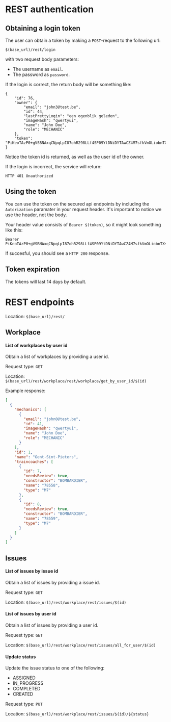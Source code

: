 # REST authentication

## Obtaining a login token
The user can obtain a token by making a ```POST```-request to the following url:
```
$(base_url)/rest/login
```

with two request body parameters:
- The username as ```email```.
- The password as ```password```.

If the login is correct, the return body will be something like:
```(json)
{
    "id": 76,
    "owner": {
        "email": "john3@test.be",
        "id": 44,
        "lastPrettyLogin": "een ogenblik geleden",
        "imageHash": "qwertyui",
        "name": "John Doe",
        "role": "MECHANIC"
    },
    "token": "PiKeoTAzP0+gVSBNAxqCNpqLpI87ohR298LLf4SP09YtDNiDYTAwCZ4M7sfkVmOLiobnTXsF3AvfeqbzAJZc0TGlWcZgkOq63sgtEG41h3b4/nFsG/tUAjKgbNSxTml3NJ3A3DLP9HJuCRFXJPWv9/PKA5vKOvQibog6ZdYbsx9VFpH71g1/ZJ1K176q0uP+Ot8MEySihBr8vnye4jRYgGEbL/XKL8qYNQOZkpdMVyN0XhJ9mwqw6m2LAvRpFwLv"
}
```
Notice the token id is returned, as well as the user id of the owner. 

If the login is incorrect, the service will return:
```
HTTP 401 Unauthorized
```

## Using the token
You can use the token on the secured api endpoints by including the ```Autorization``` paramater in your request header. It's important to notice we use the header, not the body.

Your header value consists of ```Bearer $(token)```, so it might look something like this:
```
Bearer PiKeoTAzP0+gVSBNAxqCNpqLpI87ohR298LLf4SP09YtDNiDYTAwCZ4M7sfkVmOLiobnTXsF3AvfeqbzAJZc0TGlWcZgkOq63sgtEG41h3b4/nFsG/tUAjKgbNSxTml3NJ3A3DLP9HJuCRFXJPWv9/PKA5vKOvQibog6ZdYbsx9VFpH71g1/ZJ1K176q0uP+Ot8MEySihBr8vnye4jRYgGEbL/XKL8qYNQOZkpdMVyN0XhJ9mwqw6m2LAvRpFwLv
```

If succesful, you should see a ```HTTP 200``` response.

## Token expiration
The tokens will last 14 days by default.

# REST endpoints
Location:
```$(base_url)/rest/```

## Workplace

#### List of **workplaces** by user id
Obtain a list of workplaces by providing a user id.

Request type: ```GET```

Location:     ```$(base_url)/rest/workplace/rest/workplace/get_by_user_id/$(id)```

Example response:
```json
[
  {
    "mechanics": [
      {
        "email": "john0@test.be",
        "id": 41,
        "imageHash": "qwertyui",
        "name": "John Doe",
        "role": "MECHANIC"
      }
    ],
    "id": 1,
    "name": "Gent-Sint-Pieters",
    "traincoaches": [
      {
        "id": 7,
        "needsReview": true,
        "constructor": "BOMBARDIER",
        "name": "78558",
        "type": "M7"
      },
      {
        "id": 8,
        "needsReview": true,
        "constructor": "BOMBARDIER",
        "name": "78559",
        "type": "M7"
      }
    ]
  }
]
```

## Issues

#### List of **issues** by issue id
Obtain a list of issues by providing a issue id.

Request type: ```GET```

Location:     ```$(base_url)/rest/workplace/rest/issues/$(id)```

#### List of **issues** by user id
Obtain a list of issues by providing a user id.

Request type: ```GET```

Location:     ```$(base_url)/rest/workplace/rest/issues/all_for_user/$(id)```

#### Update status
Update the issue status to one of the following:
  - ASSIGNED
  - IN_PROGRESS
  - COMPLETED
  - CREATED

Request type: ```PUT```

Location:     ```$(base_url)/rest/workplace/rest/issues/$(id)/${status}```
